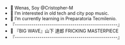 - 👋 Wenas, Soy @Cristopher-M
- 👀 I’m interested in old tech and city pop music.
- 🌱 I’m currently learning in Preparatoria Tecmilenio.
- 『--------------------------------------------------』
- ᲼  『BIG WAVE』山下 達郎 FRICKING MASTERPIECE
- 『--------------------------------------------------』
